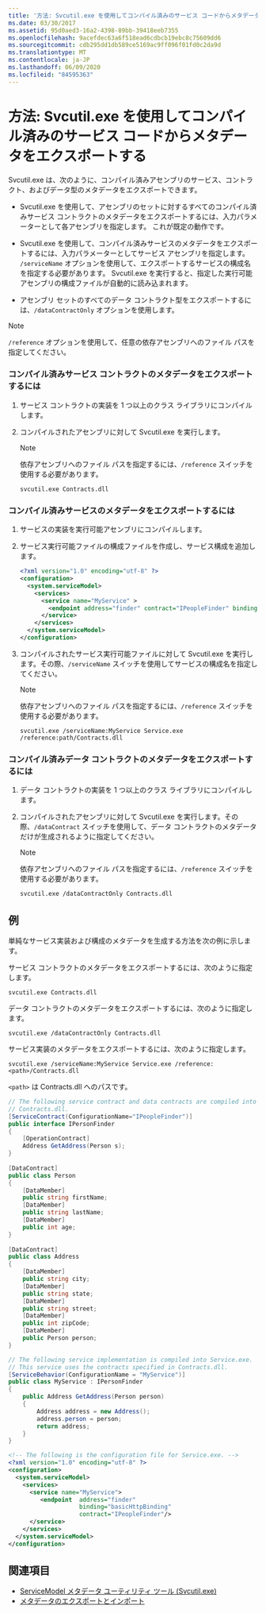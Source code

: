 ```yaml
---
title: '方法: Svcutil.exe を使用してコンパイル済みのサービス コードからメタデータをエクスポートする'
ms.date: 03/30/2017
ms.assetid: 95d0aed3-16a2-4398-89bb-39418eeb7355
ms.openlocfilehash: 9acefdec63a6f518ead6cdbcb19ebc8c75609dd6
ms.sourcegitcommit: cdb295dd1db589ce5169ac9ff096f01fd0c2da9d
ms.translationtype: MT
ms.contentlocale: ja-JP
ms.lasthandoff: 06/09/2020
ms.locfileid: "84595363"
---
```

# <a name="how-to-use-svcutilexe-to-export-metadata-from-compiled-service-code"></a>方法: Svcutil.exe を使用してコンパイル済みのサービス コードからメタデータをエクスポートする
Svcutil.exe は、次のように、コンパイル済みアセンブリのサービス、コントラクト、およびデータ型のメタデータをエクスポートできます。  
  
- Svcutil.exe を使用して、アセンブリのセットに対するすべてのコンパイル済みサービス コントラクトのメタデータをエクスポートするには、入力パラメーターとして各アセンブリを指定します。 これが既定の動作です。  
  
- Svcutil.exe を使用して、コンパイル済みサービスのメタデータをエクスポートするには、入力パラメーターとしてサービス アセンブリを指定します。 `/serviceName` オプションを使用して、エクスポートするサービスの構成名を指定する必要があります。 Svcutil.exe を実行すると、指定した実行可能アセンブリの構成ファイルが自動的に読み込まれます。  
  
- アセンブリ セットのすべてのデータ コントラクト型をエクスポートするには、`/dataContractOnly` オプションを使用します。  
  
> [!NOTE]
> `/reference` オプションを使用して、任意の依存アセンブリへのファイル パスを指定してください。  
  
### <a name="to-export-metadata-for-compiled-service-contracts"></a>コンパイル済みサービス コントラクトのメタデータをエクスポートするには  
  
1. サービス コントラクトの実装を 1 つ以上のクラス ライブラリにコンパイルします。  
  
2. コンパイルされたアセンブリに対して Svcutil.exe を実行します。  
  
    > [!NOTE]
    > 依存アセンブリへのファイル パスを指定するには、`/reference` スイッチを使用する必要があります。  
  
    ```console
    svcutil.exe Contracts.dll  
    ```  
  
### <a name="to-export-metadata-for-a-compiled-service"></a>コンパイル済みサービスのメタデータをエクスポートするには  
  
1. サービスの実装を実行可能アセンブリにコンパイルします。  
  
2. サービス実行可能ファイルの構成ファイルを作成し、サービス構成を追加します。  
  
    ```xml  
    <?xml version="1.0" encoding="utf-8" ?>  
    <configuration>  
      <system.serviceModel>  
        <services>  
          <service name="MyService" >  
            <endpoint address="finder" contract="IPeopleFinder" binding="wsHttpBinding" />  
          </service>  
        </services>  
      </system.serviceModel>  
    </configuration>  
    ```  
  
3. コンパイルされたサービス実行可能ファイルに対して Svcutil.exe を実行します。その際、`/serviceName` スイッチを使用してサービスの構成名を指定してください。  
  
    > [!NOTE]
    > 依存アセンブリへのファイル パスを指定するには、`/reference` スイッチを使用する必要があります。  
  
    ```console  
    svcutil.exe /serviceName:MyService Service.exe /reference:path/Contracts.dll  
    ```  
  
### <a name="to-export-metadata-for-compiled-data-contracts"></a>コンパイル済みデータ コントラクトのメタデータをエクスポートするには  
  
1. データ コントラクトの実装を 1 つ以上のクラス ライブラリにコンパイルします。  
  
2. コンパイルされたアセンブリに対して Svcutil.exe を実行します。その際、`/dataContract` スイッチを使用して、データ コントラクトのメタデータだけが生成されるように指定してください。  
  
    > [!NOTE]
    > 依存アセンブリへのファイル パスを指定するには、`/reference` スイッチを使用する必要があります。  
  
    ```console  
    svcutil.exe /dataContractOnly Contracts.dll  
    ```  
  
## <a name="example"></a>例  
 単純なサービス実装および構成のメタデータを生成する方法を次の例に示します。  
  
 サービス コントラクトのメタデータをエクスポートするには、次のように指定します。  
  
```console  
svcutil.exe Contracts.dll  
```  
  
 データ コントラクトのメタデータをエクスポートするには、次のように指定します。  
  
```console  
svcutil.exe /dataContractOnly Contracts.dll  
```  
  
 サービス実装のメタデータをエクスポートするには、次のように指定します。  
  
```console  
svcutil.exe /serviceName:MyService Service.exe /reference:<path>/Contracts.dll  
```  
  
 `<path>` は Contracts.dll へのパスです。  
  
```csharp
// The following service contract and data contracts are compiled into
// Contracts.dll.  
[ServiceContract(ConfigurationName="IPeopleFinder")]  
public interface IPersonFinder  
{  
    [OperationContract]  
    Address GetAddress(Person s);  
}  
  
[DataContract]  
public class Person  
{  
    [DataMember]  
    public string firstName;  
    [DataMember]  
    public string lastName;  
    [DataMember]  
    public int age;  
}  
  
[DataContract]  
public class Address  
{  
    [DataMember]  
    public string city;  
    [DataMember]  
    public string state;  
    [DataMember]  
    public string street;  
    [DataMember]  
    public int zipCode;  
    [DataMember]  
    public Person person;  
}  
```

```csharp
// The following service implementation is compiled into Service.exe.
// This service uses the contracts specified in Contracts.dll.  
[ServiceBehavior(ConfigurationName = "MyService")]  
public class MyService : IPersonFinder  
{  
    public Address GetAddress(Person person)  
    {  
        Address address = new Address();  
        address.person = person;  
        return address;  
    }  
}  
```

```xml  
<!-- The following is the configuration file for Service.exe. -->  
<?xml version="1.0" encoding="utf-8" ?>  
<configuration>  
  <system.serviceModel>  
    <services>  
      <service name="MyService">  
         <endpoint  address="finder"  
                    binding="basicHttpBinding"  
                    contract="IPeopleFinder"/>  
      </service>  
    </services>  
  </system.serviceModel>  
</configuration>  
```  
  
## <a name="see-also"></a>関連項目

- [ServiceModel メタデータ ユーティリティ ツール (Svcutil.exe)](../servicemodel-metadata-utility-tool-svcutil-exe.md)
- [メタデータのエクスポートとインポート](exporting-and-importing-metadata.md)
